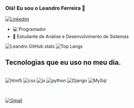 ### Olá! Eu sou o Leandro Ferreira 👋
[![Linkedim](https://img.shields.io/badge/LinkedIn-0077B5?style=for-the-badge&logo=linkedin&logoColor=white)](https://www.linkedin.com/in/leandro-ferreira-santos-656b91278)
- 💻 Programador
- 📘 Estudante de Análise e Desenvolvimento de Sistemas <br/>
 
![Leandro GitHub stats](https://github-readme-stats.vercel.app/api?username=Leandr0fs&show_icons=true&theme=tokyonight) 
![Top Langs](https://github-readme-stats.vercel.app/api/top-langs/?username=Leandr0fs&layout=compact)

## Tecnologias que eu uso no meu dia.
<div style="display: inline_block"><br/>
  <img align="center" alt="html5" src="https://img.shields.io/badge/HTML5-E34F26?style=for-the-badge&logo=html5&logoColor=white"/>
  <img align="center" alt="css" src="https://img.shields.io/badge/CSS3-1572B6?style=for-the-badge&logo=css3&logoColor=white"/>
  <img align="center" alt="js" src="https://img.shields.io/badge/JavaScript-F7DF1E?style=for-the-badge&logo=javascript&logoColor=black"/>
  <img align="center" alt="python" src="https://img.shields.io/badge/Python-3776AB?style=for-the-badge&logo=python&logoColor=white"/>
  <img align="center" alt="Django" src="https://img.shields.io/badge/Django-092E20?style=for-the-badge&logo=django&logoColor=white"/>
  <img align="center" alt="MySql" src="https://img.shields.io/badge/MySQL-00000F?style=for-the-badge&logo=mysql&logoColor=white"/>
</div><br/>


##
[![Gmail](https://img.shields.io/badge/Gmail-D14836?style=for-the-badge&logo=gmail&logoColor=white)](mailto:leandroferreiras128@gmail.com)

